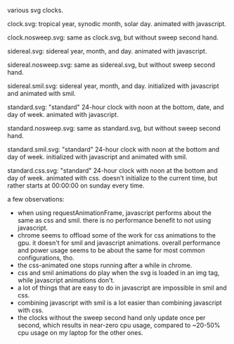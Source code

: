 various svg clocks.

clock.svg: tropical year, synodic month, solar day. animated with javascript.

clock.nosweep.svg: same as clock.svg, but without sweep second hand.

sidereal.svg: sidereal year, month, and day. animated with javascript.

sidereal.nosweep.svg: same as sidereal.svg, but without sweep second hand.

sidereal.smil.svg: sidereal year, month, and day. initialized with javascript and animated with smil.

standard.svg: "standard" 24-hour clock with noon at the bottom, date, and day of week. animated with javascript.

standard.nosweep.svg: same as standard.svg, but without sweep second hand.

standard.smil.svg: "standard" 24-hour clock with noon at the bottom and day of week. initialized with javascript and animated with smil.

standard.css.svg: "standard" 24-hour clock with noon at the bottom and day of week. animated with css. doesn't initialize to the current time, but rather starts at 00:00:00 on sunday every time.

a few observations:
* when using requestAnimationFrame, javascript performs about the same as css and smil. there is no performance benefit to not using javascript.
* chrome seems to offload some of the work for css animations to the gpu. it doesn't for smil and javascript animations. overall performance and power usage seems to be about the same for most common configurations, tho.
* the css-animated one stops running after a while in chrome.
* css and smil animations do play when the svg is loaded in an img tag, while javascript animations don't.
* a lot of things that are easy to do in javascript are impossible in smil and css.
* combining javascript with smil is a lot easier than combining javascript with css.
* the clocks without the sweep second hand only update once per second, which results in near-zero cpu usage, compared to ~20-50% cpu usage on my laptop for the other ones.
